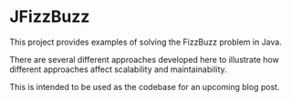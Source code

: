 # JFizzBuzz

This project provides examples of solving the FizzBuzz problem in Java.  

There are several different approaches developed here to illustrate how different approaches affect scalability and maintainability.

This is intended to be used as the codebase for an upcoming blog post.
